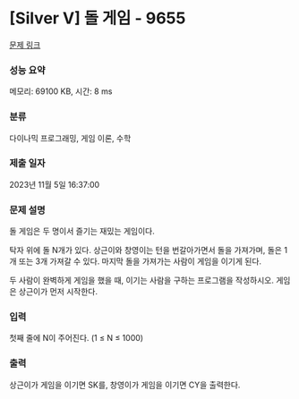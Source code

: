 # [Silver V] 돌 게임 - 9655 

[문제 링크](https://www.acmicpc.net/problem/9655) 

### 성능 요약

메모리: 69100 KB, 시간: 8 ms

### 분류

다이나믹 프로그래밍, 게임 이론, 수학

### 제출 일자

2023년 11월 5일 16:37:00

### 문제 설명

<p>돌 게임은 두 명이서 즐기는 재밌는 게임이다.</p>

<p>탁자 위에 돌 N개가 있다. 상근이와 창영이는 턴을 번갈아가면서 돌을 가져가며, 돌은 1개 또는 3개 가져갈 수 있다. 마지막 돌을 가져가는 사람이 게임을 이기게 된다.</p>

<p>두 사람이 완벽하게 게임을 했을 때, 이기는 사람을 구하는 프로그램을 작성하시오. 게임은 상근이가 먼저 시작한다.</p>

### 입력 

 <p>첫째 줄에 N이 주어진다. (1 ≤ N ≤ 1000)</p>

### 출력 

 <p>상근이가 게임을 이기면 SK를, 창영이가 게임을 이기면 CY을 출력한다.</p>

